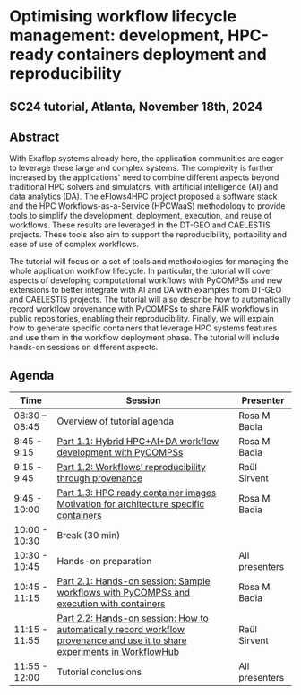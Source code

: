 # Optimising workflow lifecycle management: development, HPC-ready containers deployment and reproducibility 

## SC24 tutorial, Atlanta, November 18th, 2024

## Abstract

With Exaflop systems already here, the application communities are eager to leverage these large and complex systems. The complexity is further increased by the applications' need to combine different aspects beyond traditional HPC solvers and simulators, with artificial intelligence (AI) and data analytics (DA). The eFlows4HPC project proposed a software stack and the HPC Workflows-as-a-Service (HPCWaaS) methodology to provide tools to simplify the development, deployment, execution, and reuse of workflows. These results are leveraged in the DT-GEO and CAELESTIS projects. These tools also aim to support the reproducibility, portability and ease of use of complex workflows. 

The tutorial will focus on a set of tools and methodologies for managing the whole application workflow lifecycle. In particular, the tutorial will cover aspects of developing computational workflows with PyCOMPSs and new extensions to better integrate with AI and DA with examples from DT-GEO and CAELESTIS projects. The tutorial will also describe how to automatically record workflow provenance with PyCOMPSs to share FAIR workflows in public repositories, enabling their reproducibility. Finally, we will explain how to generate specific containers that leverage HPC systems features and use them in the workflow deployment phase. The tutorial will include hands-on sessions on different aspects.

## Agenda

| Time | Session | Presenter |
| --- | --- | --- |
| 08:30 – 08:45 | Overview of tutorial agenda  | Rosa M Badia  |
| 8:45 - 9:15  | [Part 1.1: Hybrid HPC+AI+DA workflow development with PyCOMPSs](slides/Agenda_and_Part_1.1.pdf) | Rosa M Badia |
| 9:15 - 9:45 | [Part 1.2: Workflows’ reproducibility through provenance](slides/Part_1.2.pdf)  | Raül Sirvent |
| 9:45 - 10:00 | [Part 1.3: HPC ready container images  Motivation for architecture specific containers](slides/Part_1.3.pdf)  | Rosa M Badia  |
| 10:00 - 10:30 | Break (30 min)  |  |
| 10:30 - 10:45 | Hands-on preparation | All presenters |
| 10:45 - 11:15 | [Part 2.1: Hands-on session: Sample workflows with PyCOMPSs and execution with containers](handson/Hands-on&#32guide&#32and&#32questions.pdf) | Rosa M Badia |
| 11:15 - 11:55 | [Part 2.2: Hands-on session: How to automatically record workflow provenance and use it to share experiments in WorkflowHub](handson/Workflow%20Provenance%20Hands-on%20guide%20and%20questions.pdf)  | Raül Sirvent |
| 11:55 - 12:00 | Tutorial conclusions  | All presenters  |

